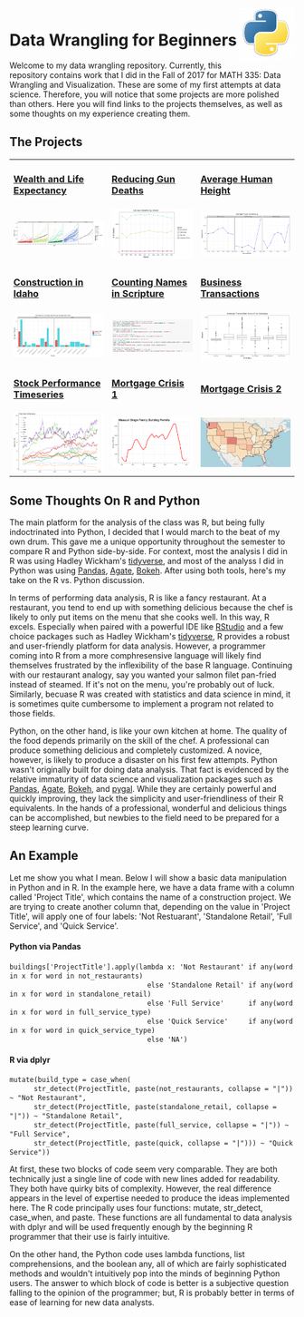 <img src="images/python_logo.png" width="100px" align="right" margin-top="-30px">

Data Wrangling for Beginners
============================
Welcome to my data wrangling repository. Currently, this repository contains work that I did in the Fall of 2017 for MATH 335: Data Wrangling and Visualization. These are some of my first attempts at data science. Therefore, you will notice that some projects are more polished than others. Here you will find links to the projects themselves, as well as some thoughts on my experience creating them. 

## The Projects

<table>
  <tr>
    <td><h3><a href="https://nbviewer.jupyter.org/github/cjense77/data_wrangling/blob/master/Wealth%20and%20Life%20Expectancy/cs02.ipynb?flush_cache=true">Wealth and Life Expectancy</a></h3></td>
    <td><h3><a href="https://nbviewer.jupyter.org/github/cjense77/data_wrangling/blob/master/Reducing%20Gun%20Deaths/cs03.ipynb?flush_cache=true">Reducing Gun Deaths</a></h3></td>
    <td><h3><a href="https://nbviewer.jupyter.org/github/cjense77/data_wrangling/blob/master/Average%20Human%20Height/cs04.ipynb?flush_cache=true">Average Human Height</a></h3></td>
  </tr>
  <tr>
    <td><img src="images/cs02.png" width="250px"></td>
    <td><img src="images/cs03.png" width="250px"></td> 
    <td><img src="images/cs04.png" width="250px"></td>
  </tr>
  <tr>
      <td><h3><a href="https://nbviewer.jupyter.org/github/cjense77/data_wrangling/blob/master/Construction%20in%20Idaho/cs05.ipynb?flush_cache=true">Construction in Idaho</a></h3></td>
    <td><h3><a href="https://nbviewer.jupyter.org/github/cjense77/data_wrangling/blob/master/Counting%20Names%20in%20Scripture/cs06.ipynb?flush_cache=true">Counting Names in Scripture</a></h3></td> 
    <td><h3><a href="https://nbviewer.jupyter.org/github/cjense77/data_wrangling/blob/master/Business%20Transactions/cs07.ipynb?flush_cache=true">Business Transactions</a></h3></td>
  </tr>
  <tr>
    <td><img src="images/cs05.png" width="250px"></td>
    <td><img src="images/cs06.png" width="250px"></td>
    <td><img src="images/cs07.png" width="250px"></td>
  </tr>
  <tr>
      <td><h3><a href="https://nbviewer.jupyter.org/github/cjense77/data_wrangling/blob/master/Stock%20Performance%20Timeseries/cs08.ipynb?flush_cache=true">Stock Performance Timeseries</a></h3></td>
    <td><h3><a href="https://nbviewer.jupyter.org/github/cjense77/data_wrangling/blob/master/Mortgage%20Crisis%201/cs10%20v2.ipynb?flush_cache=true">Mortgage Crisis 1</a></h3></td> 
    <td><h3><a href="https://nbviewer.jupyter.org/github/cjense77/data_wrangling/blob/master/Mortgage%20Crisis%202/cs11.ipynb?flush_cache=true">Mortgage Crisis 2</a></h3></td>
  </tr>
  <tr>
    <td><img src="images/cs08.png" width="250px"></td>
    <td><img src="images/cs10.png" width="250px"></td>
    <td><img src="images/cs11.png" width="250px"></td>
  </tr>
</table>

## Some Thoughts On R and Python

The main platform for the analysis of the class was R, but being fully indoctrinated into Python, I decided that I would march to the beat of my own drum. This gave me a unique opportunity throughout the semester to compare R and Python side-by-side. For context, most the analysis I did in R was using Hadley Wickham's [tidyverse](https://www.tidyverse.org/), and most of the analyss I did in Python was using [Pandas](https://pandas.pydata.org/), [Agate](https://agate.readthedocs.io/en/1.6.0/), [Bokeh](https://bokeh.pydata.org/en/latest/). After using both tools, here's my take on the R vs. Python discussion.

In terms of performing data analysis, R is like a fancy restaurant. At a restaurant, you tend to end up with something delicious because the chef is likely to only put items on the menu that she cooks well. In this way, R excels. Especially when paired with a powerful IDE like [RStudio](https://www.rstudio.com/) and a few choice packages such as Hadley Wickham's [tidyverse](https://www.tidyverse.org/), R provides a robust and user-friendly platform for data analysis. However, a programmer coming into R from a more comphresensive language will likely find themselves frustrated by the inflexibility of the base R language. Continuing with our restaurant analogy, say you wanted your salmon filet pan-fried instead of steamed. If it's not on the menu, you're probably out of luck. Similarly, becuase R was created with statistics and data science in mind, it is sometimes quite cumbersome to implement a program not related to those fields. 

Python, on the other hand, is like your own kitchen at home. The quality of the food depends primarily on the skill of the chef. A professional can produce something delicious and completely customized. A novice, however, is likely to produce a disaster on his first few attempts. Python wasn't originally built for doing data analysis. That fact is evidenced by the relative immaturity of data science and visualization packages such as [Pandas](https://pandas.pydata.org/), [Agate](https://agate.readthedocs.io/en/1.6.0/), [Bokeh](https://bokeh.pydata.org/en/latest/), and [pygal](http://pygal.org/en/stable/). While they are certainly powerful and quickly improving, they lack the simplicity and user-friendliness of their R equivalents. In the hands of a professional, wonderful and delicious things can be accomplished, but newbies to the field need to be prepared for a steep learning curve. 

## An Example

Let me show you what I mean. Below I will show a basic data manipulation in Python and in R. In the example here, we have a data frame with a column called 'Project Title', which contains the name of a construction project. We are trying to create another column that, depending on the value in 'Project Title', will apply one of four labels: 'Not Restuarant', 'Standalone Retail', 'Full Service', and 'Quick Service'. 

#### Python via Pandas
```
buildings['ProjectTitle'].apply(lambda x: 'Not Restaurant' if any(word in x for word in not_restaurants) 
                                  else 'Standalone Retail' if any(word in x for word in standalone_retail) 
                                  else 'Full Service'      if any(word in x for word in full_service_type) 
                                  else 'Quick Service'     if any(word in x for word in quick_service_type) 
                                  else 'NA')
```

#### R via dplyr
```
mutate(build_type = case_when(
      str_detect(ProjectTitle, paste(not_restaurants, collapse = "|")) ~ "Not Restaurant",
      str_detect(ProjectTitle, paste(standalone_retail, collapse = "|")) ~ "Standalone Retail",
      str_detect(ProjectTitle, paste(full_service, collapse = "|")) ~ "Full Service",
      str_detect(ProjectTitle, paste(quick, collapse = "|"))) ~ "Quick Service"))
```

At first, these two blocks of code seem very comparable. They are both technically just a single line of code with new lines added for readability. They both have quirky bits of complexity. However, the real difference appears in the level of expertise needed to produce the ideas implemented here. The R code principally uses four functions: mutate, str_detect, case_when, and paste. These functions are all fundamental to data analysis with dplyr and will be used frequently enough by the beginning R programmer that their use is fairly intuitive. 

On the other hand, the Python code uses lambda functions, list comprehensions, and the boolean any, all of which are fairly sophisticated methods and wouldn't intuitively pop into the minds of beginning Python users. The answer to which block of code is better is a subjective question falling to the opinion of the programmer; but, R is probably better in terms of ease of learning for new data analysts. 
